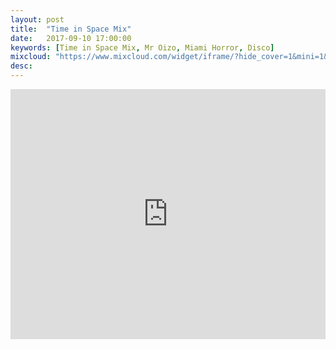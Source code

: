 ```yaml
---
layout: post
title:  "Time in Space Mix"
date:   2017-09-10 17:00:00
keywords: [Time in Space Mix, Mr Oizo, Miami Horror, Disco]
mixcloud: "https://www.mixcloud.com/widget/iframe/?hide_cover=1&mini=1&light=1&feed=%2Funtra%2Fbattle-beyond-the-stars-time-in-space-mix-2012%2F"
desc:
---
```



<iframe width="100%" height="400" src="https://www.mixcloud.com/widget/iframe/?light=1&feed=%2Funtra%2Fbattle-beyond-the-stars-time-in-space-mix-2012%2F" frameborder="0" ></iframe>
